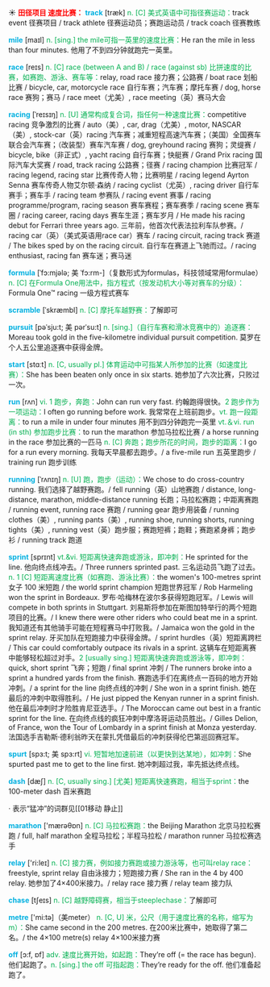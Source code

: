 ☀ <font color="red">**田径项目 速度比赛：**</font>
<font color="sky blue">**track**</font> [træk] 
<font color="#00b050">n. [C] 美式英语中可指径赛运动：</font>track event 径赛项目 / track athlete 径赛运动员；赛跑运动员 / track coach 径赛教练

<font color="sky blue">**mile**</font> [maɪl] 
<font color="#00b050">n. [sing.] the mile可指一英里的速度比赛：</font>He ran the mile in less than four minutes. 他用了不到四分钟就跑完一英里。

<font color="sky blue">**race**</font> [reɪs] 
<font color="#00b050">n. [C] race (between A and B) / race (against sb) 比拼速度的比赛，如赛跑、游泳、赛车等：</font>relay, road race 接力赛；公路赛 / boat race 划船比赛 / bicycle, car, motorcycle race 自行车赛；汽车赛；摩托车赛 / dog, horse race 赛狗；赛马 / race meet（尤美）, race meeting（英）赛马大会
                      
<font color="sky blue">**racing**</font> [ˈreɪsɪŋ]
<font color="#00b050">n. [U] 通常构成复合词，指任何一种速度比赛：</font>competitive racing 竞争激烈的比赛 / auto（美）, car, drag（尤美）, motor, NASCAR（美）, stock-car（英）racing 汽车赛；减重短程高速汽车赛；（美国）全国赛车联合会汽车赛；（改装型）赛车汽车赛 / dog, greyhound racing 赛狗；灵缇赛 / bicycle, bike（非正式）, yacht racing 自行车赛；快艇赛 / Grand Prix racing 国际汽车大奖赛 / road, track racing 公路赛；径赛 / racing champion 比赛冠军 / racing legend, racing star 比赛传奇人物；比赛明星 / racing legend Ayrton Senna 赛车传奇人物艾尔顿·森纳 / racing cyclist（尤英）, racing driver 自行车赛手；赛车手 / racing team 参赛队 / racing event 赛事 / racing programme/program, racing season 赛车赛程；赛车赛季 / racing scene 赛车圈 / racing career, racing days 赛车生涯；赛车岁月 / He made his racing debut for Ferrari three years ago. 三年前，他首次代表法拉利车队参赛。/ racing car（英）（美式英语用race car）赛车 / racing circuit, racing track 赛道 / The bikes sped by on the racing circuit. 自行车在赛道上飞驰而过。/ racing enthusiast, racing fan 赛车迷；赛马迷

<font color="sky blue">**formula**</font> [ˈfɔ:mjələ; 美 ˈfɔ:rm-]（复数形式为formulas，科技领域常用formulae）
<font color="#00b050">n. [C] 在Formula One用法中，指方程式（按发动机大小等对赛车的分级）：</font>Formula One™ racing 一级方程式赛车
           
<font color="sky blue">**scramble**</font> [ˈskræmbl]
<font color="#00b050">n. [C] 摩托车越野赛：</font>了解即可
           
<font color="sky blue">**pursuit**</font> [pəˈsju:t; 美 pərˈsu:t]
<font color="#00b050">n. [sing.]（自行车赛和滑冰竞赛中的）追逐赛：</font>Moreau took gold in the five-kilometre individual pursuit competition. 莫罗在个人五公里追逐赛中获得金牌。

<font color="sky blue">**start**</font> [stɑːt] 
<font color="#00b050">n. [C, usually pl.] 体育运动中可指某人所参加的比赛（如速度比赛）：</font>She has been beaten only once in six starts. 她参加了六次比赛，只败过一次。

<font color="sky blue">**run**</font> [rʌn] 
<font color="#00b050">vi. 1 跑步，奔跑：</font>John can run very fast. 约翰跑得很快。<font color="#00b050">2 跑步作为一项运动：</font>I often go running before work. 我常常在上班前跑步。<font color="#00b050">vt. 跑一段距离：</font>to run a mile in under four minutes 用不到四分钟跑完一英里 <font color="#00b050">vt.＆vi. run (in sth) 参加跑步比赛：</font>to run the marathon 参加马拉松比赛 / a horse running in the race 参加比赛的一匹马 <font color="#00b050">n. [C] 奔跑；跑步所花的时间，跑步的距离：</font>I go for a run every morning. 我每天早晨都去跑步。/ a five-mile run 五英里跑步 / training run 跑步训练
                      
<font color="sky blue">**running**</font> [ˈrʌnɪŋ]
<font color="#00b050">n. [U] 跑，跑步（运动）：</font>We chose to do cross-country running. 我们选择了越野赛跑。/ fell running（英）山地赛跑 / distance, long-distance, marathon, middle-distance running 长跑；马拉松赛跑；中距离赛跑 / running event, running race 赛跑 / running gear 跑步用装备 / running clothes（美）, running pants（美）, running shoe, running shorts, running tights（美）, running vest（英）跑步服；赛跑短裤；跑鞋；赛跑紧身裤；跑步衫 / running track 跑道

<font color="sky blue">**sprint**</font> [sprɪnt]
<font color="#00b050">vt.&vi. 短距离快速奔跑或游泳，即冲刺：</font>He sprinted for the line. 他向终点线冲去。/ Three runners sprinted past. 三名运动员飞跑了过去。<font color="#00b050">n. 1 [C] 短距离速度比赛（如赛跑、游泳比赛）：</font>the women's 100-metres sprint 女子 100 米短跑 / the world sprint champion 短跑世界冠军 / Rob Harmeling won the sprint in Bordeaux. 罗布·哈梅林在波尔多获得短跑冠军。/ Lewis will compete in both sprints in Stuttgart. 刘易斯将参加在斯图加特举行的两个短跑项目的比赛。/ I knew there were other riders who could beat me in a sprint. 我知道还有其他骑手可能在短程赛马中打败我。/ Jamaica won the gold in the sprint relay. 牙买加队在短跑接力中获得金牌。/ sprint hurdles（英）短距离跨栏 / This car could comfortably outpace its rivals in a sprint. 这辆车在短距离赛中能够轻松超过对手。<font color="#00b050">2 [usually sing.] 短距离快速奔跑或游泳等，即冲刺：</font>quick, short sprint 飞奔；短跑 / final sprint 冲刺 / The runners broke into a sprint a hundred yards from the finish. 赛跑选手们在离终点一百码的地方开始冲刺。/ a sprint for the line 向终点线的冲刺 / She won in a sprint finish. 她在最后的冲刺中取得胜利。/ He just pipped the Kenyan runner in a sprint finish. 他在最后冲刺时才险胜肯尼亚选手。/ The Moroccan came out best in a frantic sprint for the line. 在向终点线的疯狂冲刺中摩洛哥运动员胜出。/ Gilles Delion, of France, won the Tour of Lombardy in a sprint finish at Monza yesterday. 法国选手吉勒斯·德利翁昨天在蒙扎凭借最后的冲刺获得伦巴第巡回赛冠军。
           
<font color="sky blue">**spurt**</font> [spɜ:t; 美 spɜ:rt]
<font color="#00b050">vi. 短暂地加速前进（以更快到达某地），如冲刺：</font>She spurted past me to get to the line first. 她冲刺超过我，率先抵达终点线。

<font color="sky blue">**dash**</font> [dæʃ] 
<font color="#00b050">n. [C, usually sing.] [尤美] 短距离快速赛跑，相当于sprint：</font>the 100-meter dash 百米赛跑

· 表示“猛冲”的词群见[[01移动 静止]]

<font color="sky blue">**marathon**</font> ['mærəθɒn] 
<font color="#00b050">n. [C] 马拉松赛跑：</font>the Beijing Marathon 北京马拉松赛跑 / full, half marathon 全程马拉松；半程马拉松 / marathon runner 马拉松赛选手

<font color="sky blue">**relay**</font> ['ri:leɪ] 
<font color="#00b050">n. [C] 接力赛，例如接力赛跑或接力游泳等，也可叫relay race：</font>freestyle, sprint relay 自由泳接力；短跑接力赛 / She ran in the 4 by 400 relay. 她参加了4×400米接力。/ relay race 接力赛 / relay team 接力队
           
<font color="sky blue">**chase**</font> [tʃeɪs]
<font color="#00b050">n. [C] 越野障碍赛，相当于steeplechase：</font>了解即可

<font color="sky blue">**metre**</font> ['mi:tə]（美meter）
<font color="#00b050">n. [C, U] 米，公尺（用于速度比赛的名称，缩写为m）：</font>She came second in the 200 metres. 在200米比赛中，她取得了第二名。/ the 4×100 metre(s) relay 4×100米接力赛

<font color="sky blue">**off**</font> [ɔ:f, ɒf] 
<font color="#00b050">adv. 速度比赛开始，如起跑：</font>They’re off (= the race has begun). 他们起跑了。<font color="#00b050">n. [sing.] the off 可指起跑：</font>They’re ready for the off. 他们准备起跑了。
